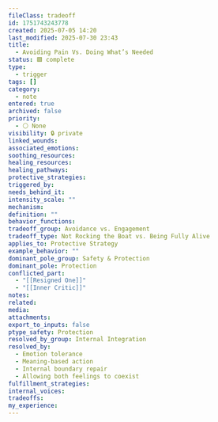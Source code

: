 ```yaml
---
fileClass: tradeoff
id: 1751743243778
created: 2025-07-05 14:20
last_modified: 2025-07-30 23:43
title:
  - Avoiding Pain Vs. Doing What’s Needed
status: 🟩 complete
type:
  - trigger
tags: []
category:
  - note
entered: true
archived: false
priority:
  - ⚪ None
visibility: 🔒 private
linked_wounds: 
associated_emotions: 
soothing_resources: 
healing_resources: 
healing_pathways: 
protective_strategies: 
triggered_by: 
needs_behind_it: 
intensity_scale: ""
mechanism: 
definition: ""
behavior_functions: 
tradeoff_group: Avoidance vs. Engagement
tradeoff_type: Not Rocking the Boat vs. Being Fully Alive
applies_to: Protective Strategy
example_behavior: ""
dominant_pole_group: Safety & Protection
dominant_pole: Protection
conflicted_part:
  - "[[Resigned One]]"
  - "[[Inner Critic]]"
notes: 
related: 
media: 
attachments: 
export_to_inputs: false
ptype_safety: Protection
resolved_by_group: Internal Integration
resolved_by:
  - Emotion tolerance
  - Meaning-based action
  - Internal boundary repair
  - Allowing both feelings to coexist
fulfillment_strategies: 
internal_voices: 
tradeoffs: 
my_experience: 
---
```

